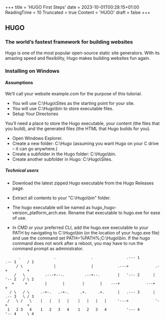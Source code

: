 +++
title = 'HUGO First Steps'
date = 2023-10-01T00:28:15+01:00
ReadingTime = 10
Truncated = true
Content = 'HUGO'
draft = false
+++

## HUGO

### The world’s fastest framework for building websites

Hugo is one of the most popular open-source static site generators. With its amazing speed and flexibility, Hugo makes building websites fun again.

### Installing on Windows

#### Assumptions

We’ll call your website example.com for the purpose of this tutorial.

- You will use C:\Hugo\Sites as the starting point for your site.
- You will use C:\Hugo\bin to store executable files. 
- Setup Your Directories

You’ll need a place to store the Hugo executable, your content (the files that you build), and the generated files (the HTML that Hugo builds for you).

- Open Windows Explorer.
- Create a new folder: C:\Hugo (assuming you want Hugo on your C drive – it can go anywhere.)
- Create a subfolder in the Hugo folder: C:\Hugo\bin.
- Create another subfolder in Hugo: C:\Hugo\Sites.
  
##### Technical users

- Download the latest zipped Hugo executable from the Hugo Releases page.

- Extract all contents to your "C:\Hugo\bin" folder.

- The hugo executable will be named as hugo_hugo-version_platform_arch.exe. Rename that executable to hugo.exe for ease of use.

- In CMD or your preferred CLI, add the hugo.exe executable to your PATH by navigating to C:\Hugo\bin (or the location of your hugo.exe file) and use the command set PATH=%PATH%;C:\Hugo\bin. If the hugo command does not work after a reboot, you may have to run the command prompt as administrator.

```goat
      .               .                .               .--- 1          .-- 1     / 1
     / \              |                |           .---+            .-+         +
    /   \         .---+---.         .--+--.        |   '--- 2      |   '-- 2   / \ 2
   +     +        |       |        |       |    ---+            ---+          +
  / \   / \     .-+-.   .-+-.     .+.     .+.      |   .--- 3      |   .-- 3   \ / 3
 /   \ /   \    |   |   |   |    |   |   |   |     '---+            '-+         +
 1   2 3   4    1   2   3   4    1   2   3   4         '--- 4          '-- 4     \ 4

```
